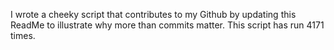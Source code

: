 I wrote a cheeky script that contributes to my Github by updating this ReadMe to illustrate why more than commits matter. This script has run 4171 times.